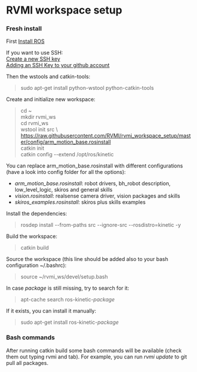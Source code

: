 RVMI workspace setup
=======

### Fresh install
First [Install ROS](http://wiki.ros.org/)

If you want to use SSH:  
[Create a new SSH key](https://help.github.com/articles/generating-a-new-ssh-key-and-adding-it-to-the-ssh-agent/)  
[Adding an SSH Key to your github account](https://help.github.com/articles/adding-a-new-ssh-key-to-your-github-account/)  

Then the wstools and catkin-tools:
> sudo apt-get install python-wstool python-catkin-tools

Create and initialize new workspace:
> cd ~  
> mkdir rvmi_ws  
> cd rvmi_ws  
> wstool init src \\  
> https://raw.githubusercontent.com/RVMI/rvmi_workspace_setup/master/config/arm_motion_base.rosinstall  
> catkin init  
> catkin config --extend /opt/ros/kinetic

You can replace arm_motion_base.rosinstall with different configurations (have a look into config folder for all the options):  

* *arm_motion_base.rosinstall*: robot drivers, bh_robot description, low_level_logic, skiros and general skills
* *vision.rosinstall*: realsense camera driver, vision packages and skills
* *skiros_examples.rosinstall*: skiros plus skills examples

Install the dependencies:
> rosdep install --from-paths src --ignore-src --rosdistro=kinetic -y

Build the workspace:
> catkin build

Source the workspace (this line should be added also to your bash configuration ~/.bashrc):
> source ~/rvmi_ws/devel/setup.bash

In case _package_ is still missing, try to search for it:
> apt-cache search ros-kinetic-_package_  

If it exists, you can install it manually:
> sudo apt-get install ros-kinetic-_package_  

### Bash commands

After running catkin build some bash commands will be available (check them out typing rvmi and tab). For example, you can run *rvmi update* to git pull all packages.

